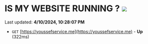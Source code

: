 # IS MY WEBSITE RUNNING ? [![](https://img.shields.io/static/v1?label=Sponsor&message=%E2%9D%A4&logo=GitHub&color=%23fe8e86)](https://github.com/sponsors/<username>)

Last updated: **4/10/2024, 10:28:07 PM**

- `GET` [https://youssefservice.me](https://youssefservice.me) - **Up** (322ms)
